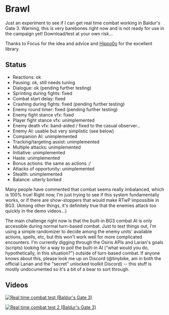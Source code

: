 # Brawl

Just an experiment to see if I can get real time combat working in Baldur's Gate 3.  Warning, this is very barebones right now and is not ready for use in the campaign yet!  Download/test at your own risk...

Thanks to Focus for the idea and advice and [Hippo0o](https://github.com/Hippo0o) for the excellent library.

## Status

- Reactions: ok
- Pausing: ok, still needs tuning
- Dialogue: ok (pending further testing)
- Sprinting during fights: fixed
- Combat start delay: fixed
- Crashing during fights: fixed (pending further testing)
- Enemy round timer: fixed (pending further testing)
- Enemy fight stance vfx: fixed
- Player fight stance vfx: unimplemented
- Enemy death vfx: band-aided / fixed to the casual observer...
- Enemy AI: usable but very simplistic (see below)
- Companion AI: unimplemented
- Tracking/targeting assist: unimplemented
- Multiple attacks: unimplemented
- Initiative: unimplemented
- Haste: unimplemented
- Bonus actions: the same as actions :/
- Attacks of opportunity: unimplemented
- Stealth: unimplemented
- Balance: utterly borked

Many people have commented that combat seems really imbalanced, which is 100% true!  Right now, I'm just trying to see if this system fundamentally works, or if there are show-stoppers that would make RTwP impossible in BG3.  (Among other things, it's definitely true that the enemies attack too quickly in the demo videos...)

The main challenge right now is that the built-in BG3 combat AI is only accessible during normal turn-based combat.  Just to test things out, I'm using a simple randomizer to decide among the enemy units' available actions, spells, etc, but this won't work well for more complicated encounters.  I'm currently digging through the Osiris APIs and Larian's goals (scripts) looking for a way to poll the built-in AI ("what would you do, hypothetically, in this situation?") outside of turn-based combat.  If anyone knows about this, please look me up on Discord (@tinybike, am in both the official Larian and the "secret" unlocked toolkit Discord) -- this stuff is mostly undocumented so it's a bit of a bear to sort through.

## Videos

[![Real time combat test (Baldur's Gate 3)](https://img.youtube.com/vi/nEBW4qIW28c/0.jpg)](https://www.youtube.com/watch?v=nEBW4qIW28c)

[![Real time combat test 2 (Baldur's Gate 3)](https://img.youtube.com/vi/ikxgAcxSv50/0.jpg)](https://www.youtube.com/watch?v=ikxgAcxSv50)
